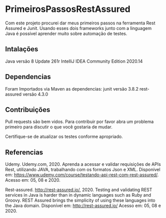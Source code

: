 # PrimeirosPassosRestAssured

Com este projeto procurei dar meus primeiros passos na ferramenta Rest Assured e Junit. Usando esses dois frameworks junto com a linguagem Java é possível aprender muito sobre automação de testes.

## Intalações
Java versão 8 Update 261r
IntelliJ IDEA Community Edition 2020.14


## Dependencias
Foram Importados via Maven as dependencias:
junit versão 3.8.2
rest-assured versão	4.3.0

## Contribuições
Pull requests são bem vidos. Para contribuir por favor abra um problema primeiro para discutir o que você gostaria de mudar.

Certifique-se de atualizar os testes conforme apropriado.

## Referencias
Udemy. Udemy.com, 2020. Aprenda a acessar e validar requisições de APIs Rest, utilizando JAVA, trabalhando com os formatos Json e XML. Disponível em: https://www.udemy.com/course/testando-api-rest-com-rest-assured/. Acesso em: 05, 08 e 2020.

Rest-assured. http://rest-assured.io/, 2020. Testing and validating REST services in Java is harder than in dynamic languages such as Ruby and Groovy. REST Assured brings the simplicity of using these languages into the Java domain. Disponível em: http://rest-assured.io/ Acesso em: 05, 08 e 2020.


